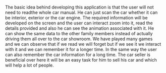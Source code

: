 The basic idea behind developing this application is that the user will not need to readthe whole car manual. 
He can just scan the car whether it can be interior, exterior or the car engine. 
The required information will be developed on the screen and the user can interact
zoom into it, read the details provided and also he can see the animation associated with it. 
He can show the same data to the other family members instead of actually driving them all over to the car showroom.
We have played many games and we can observe that if we read we will
forget but if we see it we interact with it and we can remember it for a longer time. 
In the same way the user can also remember the car information for a long time. 
The car seller is beneficial over here it will be an easy task for him to sell his car and which will help a lot of people.
